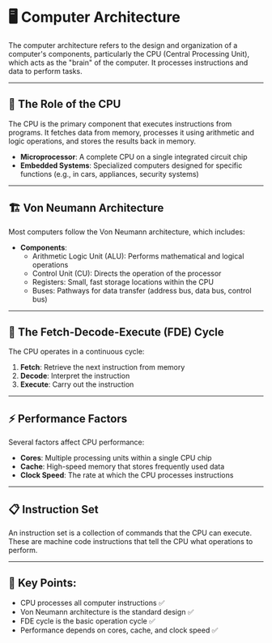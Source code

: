 # 🖥️ Computer Architecture

The computer architecture refers to the design and organization of a computer's components, particularly the CPU (Central Processing Unit), which acts as the "brain" of the computer. It processes instructions and data to perform tasks.

---

## 🧠 The Role of the CPU

The CPU is the primary component that executes instructions from programs. It fetches data from memory, processes it using arithmetic and logic operations, and stores the results back in memory.

- **Microprocessor**: A complete CPU on a single integrated circuit chip
- **Embedded Systems**: Specialized computers designed for specific functions (e.g., in cars, appliances, security systems)

---

## 🏗️ Von Neumann Architecture

Most computers follow the Von Neumann architecture, which includes:

- **Components**:
  - Arithmetic Logic Unit (ALU): Performs mathematical and logical operations
  - Control Unit (CU): Directs the operation of the processor
  - Registers: Small, fast storage locations within the CPU
  - Buses: Pathways for data transfer (address bus, data bus, control bus)

---

## 🔄 The Fetch-Decode-Execute (FDE) Cycle

The CPU operates in a continuous cycle:

1. **Fetch**: Retrieve the next instruction from memory
2. **Decode**: Interpret the instruction
3. **Execute**: Carry out the instruction

---

## ⚡ Performance Factors

Several factors affect CPU performance:

- **Cores**: Multiple processing units within a single CPU chip
- **Cache**: High-speed memory that stores frequently used data
- **Clock Speed**: The rate at which the CPU processes instructions

---

## 📋 Instruction Set

An instruction set is a collection of commands that the CPU can execute. These are machine code instructions that tell the CPU what operations to perform.

---

## 📝 **Key Points:**

- CPU processes all computer instructions ✅
- Von Neumann architecture is the standard design ✅
- FDE cycle is the basic operation cycle ✅
- Performance depends on cores, cache, and clock speed ✅
